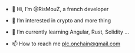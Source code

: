 - 👋 Hi, I’m @RisMouZ, a french developer

- 👀 I’m interested in crypto and more thing

- 🌱 I’m currently learning Angular, Rust, Solidity ...

- 📫 How to reach me plc.onchain@gmail.com
